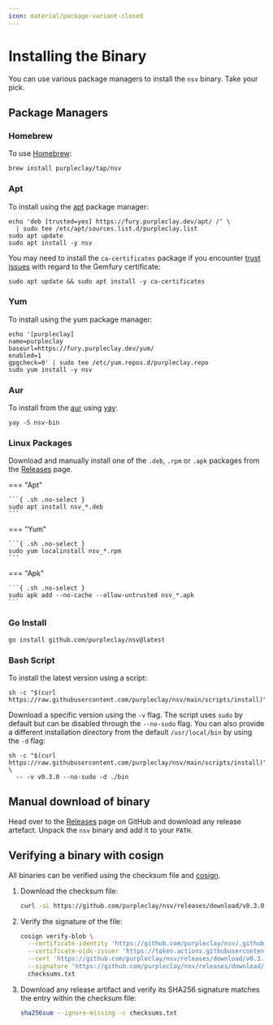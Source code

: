 ```yaml
---
icon: material/package-variant-closed
---
```


# Installing the Binary

You can use various package managers to install the `nsv` binary. Take your pick.

## Package Managers

### Homebrew

To use [Homebrew](https://brew.sh/):

```{ .sh .no-select }
brew install purpleclay/tap/nsv
```

### Apt

To install using the [apt](https://ubuntu.com/server/docs/package-management) package manager:

```{ .sh .no-select }
echo 'deb [trusted=yes] https://fury.purpleclay.dev/apt/ /' \
  | sudo tee /etc/apt/sources.list.d/purpleclay.list
sudo apt update
sudo apt install -y nsv
```

You may need to install the `ca-certificates` package if you encounter [trust issues](https://gemfury.com/help/could-not-verify-ssl-certificate/) with regard to the Gemfury certificate:

```{ .sh .no-select }
sudo apt update && sudo apt install -y ca-certificates
```

### Yum

To install using the yum package manager:

```{ .sh .no-select }
echo '[purpleclay]
name=purpleclay
baseurl=https://fury.purpleclay.dev/yum/
enabled=1
gpgcheck=0' | sudo tee /etc/yum.repos.d/purpleclay.repo
sudo yum install -y nsv
```

### Aur

To install from the [aur](https://archlinux.org/) using [yay](https://github.com/Jguer/yay):

```{ .sh .no-select }
yay -S nsv-bin
```

### Linux Packages

Download and manually install one of the `.deb`, `.rpm` or `.apk` packages from the [Releases](https://github.com/purpleclay/nsv/releases) page.

=== "Apt"

    ```{ .sh .no-select }
    sudo apt install nsv_*.deb
    ```

=== "Yum"

    ```{ .sh .no-select }
    sudo yum localinstall nsv_*.rpm
    ```

=== "Apk"

    ```{ .sh .no-select }
    sudo apk add --no-cache --allow-untrusted nsv_*.apk
    ```

### Go Install

```{ .sh .no-select }
go install github.com/purpleclay/nsv@latest
```

### Bash Script

To install the latest version using a script:

```{ .sh .no-select }
sh -c "$(curl https://raw.githubusercontent.com/purpleclay/nsv/main/scripts/install)"
```

Download a specific version using the `-v` flag. The script uses `sudo` by default but can be disabled through the `--no-sudo` flag. You can also provide a different installation directory from the default `/usr/local/bin` by using the `-d` flag:

```{ .sh .no-select }
sh -c "$(curl https://raw.githubusercontent.com/purpleclay/nsv/main/scripts/install)" \
  -- -v v0.3.0 --no-sudo -d ./bin
```

## Manual download of binary

Head over to the [Releases](https://github.com/purpleclay/nsv/releases) page on GitHub and download any release artefact. Unpack the `nsv` binary and add it to your `PATH`.

## Verifying a binary with cosign

All binaries can be verified using the checksum file and [cosign](https://github.com/sigstore/cosign).

1. Download the checksum file:

   ```sh
   curl -sL https://github.com/purpleclay/nsv/releases/download/v0.3.0/checksums.txt -O
   ```

1. Verify the signature of the file:

   ```sh
   cosign verify-blob \
     --certificate-identity 'https://github.com/purpleclay/nsv/.github/workflows/release.yml@refs/tags/v0.3.0' \
     --certificate-oidc-issuer 'https://token.actions.githubusercontent.com' \
     --cert 'https://github.com/purpleclay/nsv/releases/download/v0.3.0/checksums.txt.pem' \
     --signature 'https://github.com/purpleclay/nsv/releases/download/v0.3.0/checksums.txt.sig' \
     checksums.txt
   ```

1. Download any release artifact and verify its SHA256 signature matches the entry within the checksum file:

   ```sh
   sha256sum --ignore-missing -c checksums.txt
   ```
